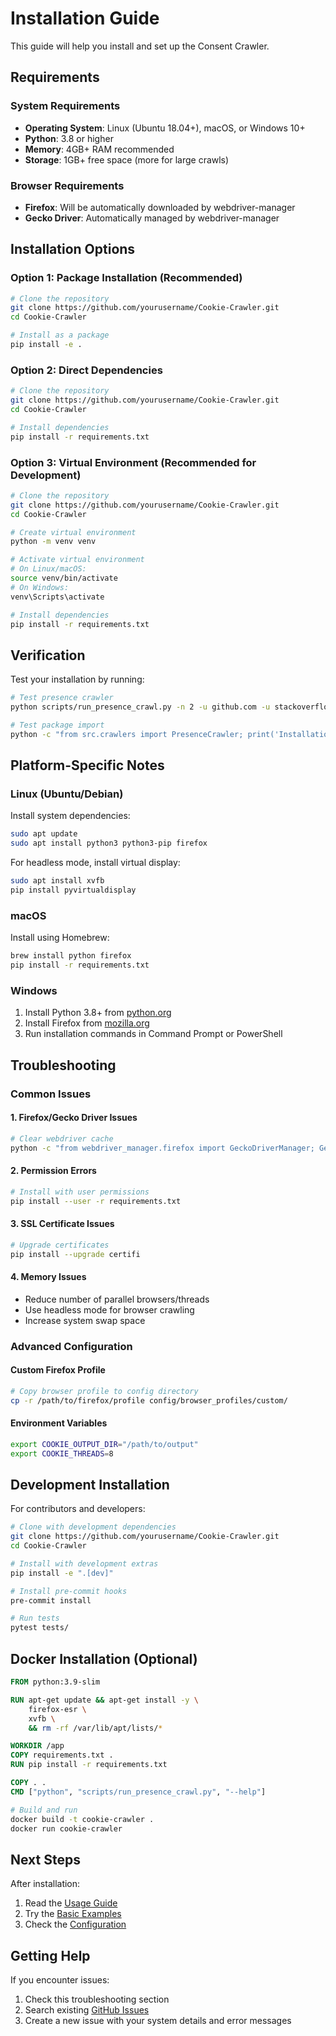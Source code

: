# Installation Guide

This guide will help you install and set up the  Consent Crawler.

## Requirements

### System Requirements
- **Operating System**: Linux (Ubuntu 18.04+), macOS, or Windows 10+
- **Python**: 3.8 or higher
- **Memory**: 4GB+ RAM recommended
- **Storage**: 1GB+ free space (more for large crawls)

### Browser Requirements
- **Firefox**: Will be automatically downloaded by webdriver-manager
- **Gecko Driver**: Automatically managed by webdriver-manager

## Installation Options

### Option 1: Package Installation (Recommended)

```bash
# Clone the repository
git clone https://github.com/yourusername/Cookie-Crawler.git
cd Cookie-Crawler

# Install as a package
pip install -e .
```

### Option 2: Direct Dependencies

```bash
# Clone the repository
git clone https://github.com/yourusername/Cookie-Crawler.git
cd Cookie-Crawler

# Install dependencies
pip install -r requirements.txt
```

### Option 3: Virtual Environment (Recommended for Development)

```bash
# Clone the repository
git clone https://github.com/yourusername/Cookie-Crawler.git
cd Cookie-Crawler

# Create virtual environment
python -m venv venv

# Activate virtual environment
# On Linux/macOS:
source venv/bin/activate
# On Windows:
venv\Scripts\activate

# Install dependencies
pip install -r requirements.txt
```

## Verification

Test your installation by running:

```bash
# Test presence crawler
python scripts/run_presence_crawl.py -n 2 -u github.com -u stackoverflow.com

# Test package import
python -c "from src.crawlers import PresenceCrawler; print('Installation successful!')"
```

## Platform-Specific Notes

### Linux (Ubuntu/Debian)

Install system dependencies:
```bash
sudo apt update
sudo apt install python3 python3-pip firefox
```

For headless mode, install virtual display:
```bash
sudo apt install xvfb
pip install pyvirtualdisplay
```

### macOS

Install using Homebrew:
```bash
brew install python firefox
pip install -r requirements.txt
```

### Windows

1. Install Python 3.8+ from [python.org](https://python.org)
2. Install Firefox from [mozilla.org](https://mozilla.org)
3. Run installation commands in Command Prompt or PowerShell

## Troubleshooting

### Common Issues

#### 1. Firefox/Gecko Driver Issues
```bash
# Clear webdriver cache
python -c "from webdriver_manager.firefox import GeckoDriverManager; GeckoDriverManager().install()"
```

#### 2. Permission Errors
```bash
# Install with user permissions
pip install --user -r requirements.txt
```

#### 3. SSL Certificate Issues
```bash
# Upgrade certificates
pip install --upgrade certifi
```

#### 4. Memory Issues
- Reduce number of parallel browsers/threads
- Use headless mode for browser crawling
- Increase system swap space

### Advanced Configuration

#### Custom Firefox Profile
```bash
# Copy browser profile to config directory
cp -r /path/to/firefox/profile config/browser_profiles/custom/
```

#### Environment Variables
```bash
export COOKIE_OUTPUT_DIR="/path/to/output"
export COOKIE_THREADS=8
```

## Development Installation

For contributors and developers:

```bash
# Clone with development dependencies
git clone https://github.com/yourusername/Cookie-Crawler.git
cd Cookie-Crawler

# Install with development extras
pip install -e ".[dev]"

# Install pre-commit hooks
pre-commit install

# Run tests
pytest tests/
```

## Docker Installation (Optional)

```dockerfile
FROM python:3.9-slim

RUN apt-get update && apt-get install -y \
    firefox-esr \
    xvfb \
    && rm -rf /var/lib/apt/lists/*

WORKDIR /app
COPY requirements.txt .
RUN pip install -r requirements.txt

COPY . .
CMD ["python", "scripts/run_presence_crawl.py", "--help"]
```

```bash
# Build and run
docker build -t cookie-crawler .
docker run cookie-crawler
```

## Next Steps

After installation:
1. Read the [Usage Guide](usage.md)
2. Try the [Basic Examples](../examples/basic_crawl.py)
3. Check the [Configuration](../config/crawler_config.py)

## Getting Help

If you encounter issues:
1. Check this troubleshooting section
2. Search existing [GitHub Issues](https://github.com/yourusername/Cookie-Crawler/issues)
3. Create a new issue with your system details and error messages
